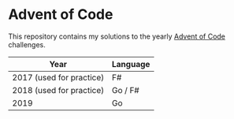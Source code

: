 # Advent of Code

This repository contains my solutions to the yearly [Advent of Code](https://adventofcode.com) challenges.

| Year                     | Language |
| ------------------------ | -------- |
| 2017 (used for practice) | F#       |
| 2018 (used for practice) | Go / F#  |
| 2019                     | Go       |
